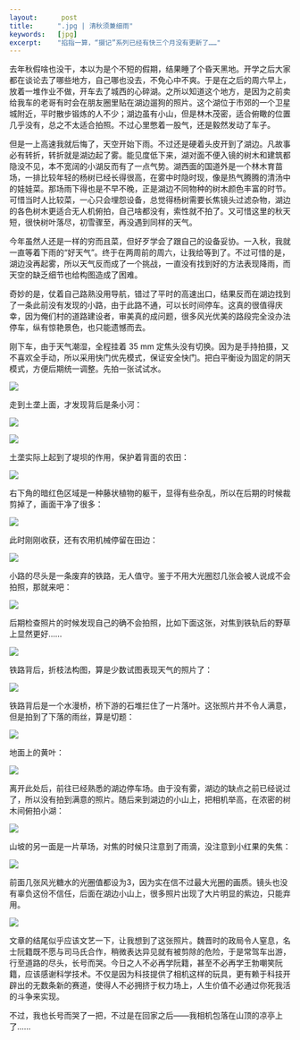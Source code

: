 ```yaml
---
layout:      post
title:      ".jpg | 清秋须兼细雨"
keywords:   [jpg]
excerpt:    "掐指一算，“摄记”系列已经有快三个月没有更新了……"
---
```


去年秋假啥也没干，本以为是个不短的假期，结果睡了个昏天黑地。开学之后大家都在谈论去了哪些地方，自己哪也没去，不免心中不爽。于是在之后的周六早上，放着一堆作业不做，开车去了城西的心碎湖。之所以知道这个地方，是因为之前卖给我车的老哥有时会在朋友圈里贴在湖边遛狗的照片。这个湖位于市郊的一个卫星城附近，平时散步锻炼的人不少；湖边虽有小山，但是林木茂密，适合俯瞰的位置几乎没有，总之不太适合拍照。不过心里憋着一股气，还是毅然发动了车子。

但是一上高速我就后悔了，天空开始下雨。不过还是硬着头皮开到了湖边。凡故事必有转折，转折就是湖边起了雾。能见度低下来，湖对面不便入镜的树木和建筑都隐没不见，本不宽阔的小湖反而有了一点气势。湖西面的国道外是一个林木育苗场，一排比较年轻的杨树已经长得很高，在雾中时隐时现，像是热气腾腾的清汤中的娃娃菜。那场雨下得也是不早不晚，正是湖边不同物种的树木颜色丰富的时节。可惜当时人比较菜，一心只会埋怨设备，总觉得杨树需要长焦镜头过滤杂物，湖边的各色树木更适合无人机俯拍，自己啥都没有，索性就不拍了。又可惜这里的秋天短，很快树叶落尽，初雪骤至，再没遇到同样的天气。

今年虽然人还是一样的穷而且菜，但好歹学会了跟自己的设备妥协。一入秋，我就一直等着下雨的“好天气”。终于在两周前的周六，让我给等到了。不过可惜的是，湖边没再起雾，所以天气反而成了一个挑战，一直没有找到好的方法表现降雨，而天空的缺乏细节也给构图造成了困难。

奇妙的是，仗着自己路熟没用导航，错过了平时的高速出口，结果反而在湖边找到了一条此前没有发现的小路，由于此路不通，可以长时间停车。这真的很值得庆幸，因为俺们村的道路建设者，审美真的成问题，很多风光优美的路段完全没办法停车，纵有惊艳景色，也只能遗憾而去。

刚下车，由于天气潮湿，全程挂着 35 mm 定焦头没有切换。因为是手持拍摄，又不喜欢全手动，所以采用快门优先模式，保证安全快门。把白平衡设为固定的阴天模式，方便后期统一调整。先拍一张试试水。

![]({{site.baseurl}}/assets/photos/2019-11-14-road.jpg) 

走到土垄上面，才发现背后是条小河：

![]({{site.baseurl}}/assets/photos/2019-11-14-river.jpg)

![]({{site.baseurl}}/assets/photos/2019-11-14-river2.jpg)

土垄实际上起到了堤坝的作用，保护着背面的农田：

![]({{site.baseurl}}/assets/photos/2019-11-14-field.jpg)

右下角的暗红色区域是一种藤状植物的躯干，显得有些杂乱，所以在后期的时候裁剪掉了，画面干净了很多：

![]({{site.baseurl}}/assets/photos/2019-11-14-pana.jpg)

此时刚刚收获，还有农用机械停留在田边：

![]({{site.baseurl}}/assets/photos/2019-11-14-tracter.jpg)

小路的尽头是一条废弃的铁路，无人值守。鉴于不用大光圈怼几张会被人说成不会拍照，那就来吧：

![]({{site.baseurl}}/assets/photos/2019-11-14-rail-vertical.jpg)

后期检查照片的时候发现自己的确不会拍照，比如下面这张，对焦到铁轨后的野草上显然更好……

![]({{site.baseurl}}/assets/photos/2019-11-14-rail-horizontal.jpg)

铁路背后，折枝法构图，算是少数试图表现天气的照片了：

![]({{site.baseurl}}/assets/photos/2019-11-14-leaves.jpg)

铁路背后是一个水漫桥，桥下游的石堆拦住了一片落叶。这张照片并不令人满意，但是拍到了下落的雨丝，算是切题：

![]({{site.baseurl}}/assets/photos/2019-11-14-rainfall.jpg)

地面上的黄叶：

![]({{site.baseurl}}/assets/photos/2019-11-14-ground.jpg)

离开此处后，前往已经熟悉的湖边停车场。由于没有雾，湖边的缺点之前已经说过了，所以没有拍到满意的照片。随后来到湖边的小山上，把相机举高，在浓密的树木间俯拍小湖：

![]({{site.baseurl}}/assets/photos/2019-11-14-lake.jpg)

山坡的另一面是一片草场，对焦的时候只注意到了雨滴，没注意到小红果的失焦：

![]({{site.baseurl}}/assets/photos/2019-11-14-bush.jpg)

前面几张风光糖水的光圈值都设为3，因为实在信不过最大光圈的画质。镜头也没有辜负这份不信任，后面在湖边小山上，很多照片出现了大片明显的紫边，只能弃用。

![]({{site.baseurl}}/assets/photos/2019-11-14-car.jpg)

文章的结尾似乎应该文艺一下，让我想到了这张照片。魏晋时的政局令人窒息，名士阮籍既不愿与司马氏合作，稍微表达异见就有被剪除的危险，于是常驾车出游，行至道路的尽头，长号而哭。今日之人不必再学阮籍，甚至不必再学王勃嘲笑阮籍，应该感谢科学技术。不仅是因为科技提供了相机这样的玩具，更有赖于科技开辟出的无数条新的赛道，使得人不必拥挤于权力场上，人生价值不必通过你死我活的斗争来实现。

不过，我也长号而哭了一把，不过是在回家之后——我相机包落在山顶的凉亭上了……


